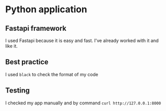 # Python application

## Fastapi framework

I used Fastapi because it is easy and fast. I've already worked with it and like it.


## Best practice

I used `black` to check the format of my code

## Testing

I checked my app manually and by command
```curl http://127.0.0.1:8000```
